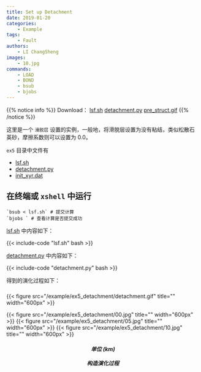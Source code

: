 ```yaml
---
title: Set up Detachment
date: 2019-01-20
categories:
    - Example
tags:
    - Fault
authors:
    - LI ChangSheng
images:
    - 10.jpg
commands:
    - LOAD
    - BOND
    - bsub
    - bjobs
---
```


{{% notice info %}}
Download：
[lsf.sh](/example/ex5_detachment/lsf.sh)
[detachment.py](/example/ex5_detachment/detachment.py)
[pre_struct.gif](/example/ex5_detachment/detachment.gif)
{{% /notice %}}


这里是一个 `滑脱层` 设置的实例，一般地，将滑脱层设置为没有粘结，类似松散石英砂，摩擦系数则可以设置为 0.0。

 `ex5` 目录中文件有
- [lsf.sh](/example/ex5_detachment/lsf.sh)
- [detachment.py](/example/ex5_detachment/detachment.py)
- [init_xyr.dat](/example/ex5_detachment/init_xyr.dat)

## 在终端或 `xshell` 中运行 

```
`bsub < lsf.sh` # 提交计算
`bjobs ` # 查看计算是否提交成功
```

 [lsf.sh](/example/ex5_detachment/lsf.sh) 中内容如下：

{{< include-code "lsf.sh" bash >}}

 [detachment.py](/example/ex5_detachment/detachment.py) 中内容如下：

{{< include-code "detachment.py" bash >}}

得到的演化过程如下：

<h5></h5>
{{< figure src="/example/ex5_detachment/detachment.gif" title="" width="600px" >}}

{{< figure src="/example/ex5_detachment/00.jpg" title="" width="600px" >}}
{{< figure src="/example/ex5_detachment/05.jpg" title="" width="600px" >}}
{{< figure src="/example/ex5_detachment/10.jpg" title="" width="600px" >}}

<center><h5>单位 (km)<br><br>构造演化过程</h5></center>
